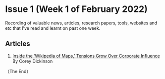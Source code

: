# Issue 1 (Week 1 of February 2022)

Recording of valuable news, articles, research papers, tools, websites and etc that I've read and learnt on past one week.

## Articles

1. [Inside the ‘Wikipedia of Maps,’ Tensions Grow Over Corporate Influence](https://www.bloomberg.com/news/articles/2021-02-19/openstreetmap-charts-a-controversial-new-direction) By Corey Dickinson

（The End）

